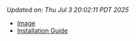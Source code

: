 # 
_Updated on: Thu Jul 3 20:02:11 PDT 2025_

- [Image](https://github.com/vertigis/studio-base/pkgs/container/studio%2fbase/453699416?tag=v1.1.714.249788-r16064876085)
- [Installation
  Guide](https://github.com/vertigis/studio-base/tree/v1.1.714.249788-r16064876085)
